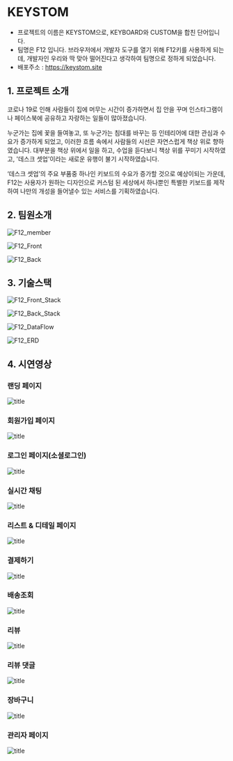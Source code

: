 # KEYSTOM
 - 프로젝트의 이름은 KEYSTOM으로, KEYBOARD와 CUSTOM을 합친 단어입니다.
 - 팀명은 F12 입니다. 브라우저에서 개발자 도구를 열기 위해 F12키를 사용하게 되는데, 개발자인 우리와 딱 맞아 떨어진다고 생각하여 팀명으로 정하게 되었습니다.
 - 배포주소 : https://keystom.site

## 1. 프로젝트 소개
코로나 19로 인해 사람들이 집에 머무는 시간이 증가하면서 집 안을 꾸며 인스타그램이나 페이스북에 공유하고 자랑하는 일들이 많아졌습니다.

누군가는 집에 꽃을 들여놓고, 또 누군가는 침대를 바꾸는 등 인테리어에 대한 관심과 수요가 증가하게 되었고, 이러한 흐름 속에서 사람들의 시선은 자연스럽게 책상 위로 향하였습니다. 대부분을 책상 위에서 일을 하고, 수업을 듣다보니 책상 위를 꾸미기 시작하였고, '데스크 셋업'이라는 새로운 유행이 불기 시작하였습니다. 

‘데스크 셋업’의 주요 부품중 하나인 키보드의 수요가 증가할 것으로 예상이되는 가운데,  F12는 사용자가 원하는 디자인으로 커스텀 된 세상에서 하나뿐인 특별한 키보드를 제작하여 나만의 개성을 들어낼수 있는 서비스를 기획하였습니다.

## 2. 팀원소개
![F12_member](https://user-images.githubusercontent.com/101323629/173024842-b7717f87-0eee-45ea-96eb-fe4e24f5527f.png)

![F12_Front](https://user-images.githubusercontent.com/101323629/173024864-7aeaeb3e-13be-45fb-9f9a-7d64e62a04ee.png)

![F12_Back](https://user-images.githubusercontent.com/101323629/173024872-42efa8ed-ac77-4490-bc32-7441f6e12855.png)

## 3. 기술스택
![F12_Front_Stack](https://user-images.githubusercontent.com/101323629/173024907-7075d2c1-e73b-43cb-bee5-97f9e5e9b60b.png)

![F12_Back_Stack](https://user-images.githubusercontent.com/101323629/173024928-cb44be68-738f-431c-87a8-37054064955d.png)

![F12_DataFlow](https://user-images.githubusercontent.com/101323629/173024936-72f3c76f-f4ae-4ab8-b2c5-8220a2f918e0.png)

![F12_ERD](https://user-images.githubusercontent.com/101323629/173024946-b9d8f7d7-7e57-483e-b0e7-73ba5a11be37.png)

## 4. 시연영상
### 랜딩 페이지
![title](https://www.notion.so/image/https%3A%2F%2Fs3-us-west-2.amazonaws.com%2Fsecure.notion-static.com%2F46af5e10-cba5-473a-bd2d-b3696c23e28d%2F%EB%9E%9C%EB%94%A9.gif?table=block&id=6653e13a-2e42-493f-be57-92adf771db65&spaceId=9c9b02bc-6cb6-4924-bf38-dad25e0fe77b&userId=d64fefb1-9743-4587-b7df-62da0786997b&cache=v2)   


### 회원가입 페이지
![title](https://www.notion.so/image/https%3A%2F%2Fs3-us-west-2.amazonaws.com%2Fsecure.notion-static.com%2F8894febd-94a0-4b6e-b188-a432f060296c%2F%ED%9A%8C%EC%9B%90%EA%B0%80%EC%9E%85.gif?table=block&id=70b28db6-434c-4f1c-8465-c2fd8b14aef2&spaceId=9c9b02bc-6cb6-4924-bf38-dad25e0fe77b&userId=d64fefb1-9743-4587-b7df-62da0786997b&cache=v2)   


### 로그인 페이지(소셜로그인)
![title](https://www.notion.so/image/https%3A%2F%2Fs3-us-west-2.amazonaws.com%2Fsecure.notion-static.com%2Fffc65acc-c709-49ea-8a61-a4e79fd5ace5%2F%EB%A1%9C%EA%B7%B8%EC%9D%B8.gif?table=block&id=0d7addf7-bef6-40ed-8d0f-8501d5cdcf97&spaceId=9c9b02bc-6cb6-4924-bf38-dad25e0fe77b&userId=d64fefb1-9743-4587-b7df-62da0786997b&cache=v2)   
 

### 실시간 채팅
![title](https://www.notion.so/image/https%3A%2F%2Fs3-us-west-2.amazonaws.com%2Fsecure.notion-static.com%2F3fc456ae-a0a0-496b-89ca-c8fc6eaca4eb%2Fqna.gif?table=block&id=ff5a6546-615c-4481-82f4-6dcc7a77998e&spaceId=9c9b02bc-6cb6-4924-bf38-dad25e0fe77b&userId=d64fefb1-9743-4587-b7df-62da0786997b&cache=v2)    


### 리스트 & 디테일 페이지
![title](https://www.notion.so/image/https%3A%2F%2Fs3-us-west-2.amazonaws.com%2Fsecure.notion-static.com%2F94d1074b-906c-414d-bc9f-e9ad3619d237%2F%EB%94%94%ED%85%8C%EC%9D%BC%EB%A6%AC%EC%8A%A4%ED%8A%B8.gif?table=block&id=fe7523e2-0c6a-4fef-ac1b-1db16dc7ecad&spaceId=9c9b02bc-6cb6-4924-bf38-dad25e0fe77b&userId=d64fefb1-9743-4587-b7df-62da0786997b&cache=v2)   


### 결제하기
![title](https://www.notion.so/image/https%3A%2F%2Fs3-us-west-2.amazonaws.com%2Fsecure.notion-static.com%2F7a5a44a4-6a8f-418b-adaf-7521fd44d654%2F%EA%B2%B0%EC%A0%9C.gif?table=block&id=22144c81-713a-44a6-8fe0-2395299e4a67&spaceId=9c9b02bc-6cb6-4924-bf38-dad25e0fe77b&userId=d64fefb1-9743-4587-b7df-62da0786997b&cache=v2)   
 

### 배송조회
![title](https://www.notion.so/image/https%3A%2F%2Fs3-us-west-2.amazonaws.com%2Fsecure.notion-static.com%2F40e99c21-03a0-4317-ac61-39cc730eca5e%2F%EB%B0%B0%EC%86%A1%EC%A1%B0%ED%9A%8C.gif?table=block&id=b9035c9a-aa03-4de2-b052-df534f34a7fe&spaceId=9c9b02bc-6cb6-4924-bf38-dad25e0fe77b&userId=d64fefb1-9743-4587-b7df-62da0786997b&cache=v2)   


### 리뷰
![title](https://www.notion.so/image/https%3A%2F%2Fs3-us-west-2.amazonaws.com%2Fsecure.notion-static.com%2F7357dbd0-c762-48de-a891-8b12d0da78a8%2F%EB%A6%AC%EB%B7%B0.gif?table=block&id=feb59018-4a24-4374-a572-09ca573117bd&spaceId=9c9b02bc-6cb6-4924-bf38-dad25e0fe77b&userId=d64fefb1-9743-4587-b7df-62da0786997b&cache=v2)   


### 리뷰 댓글
![title](https://www.notion.so/image/https%3A%2F%2Fs3-us-west-2.amazonaws.com%2Fsecure.notion-static.com%2F12d67a41-b0f0-4094-9cc1-4ea758c4c332%2F%EB%A6%AC%EB%B7%B0%EB%8C%93%EA%B8%80.gif?table=block&id=1f30cde2-81fb-47ed-aa98-66a9d637b32e&spaceId=9c9b02bc-6cb6-4924-bf38-dad25e0fe77b&userId=d64fefb1-9743-4587-b7df-62da0786997b&cache=v2)   


### 장바구니
![title](https://www.notion.so/image/https%3A%2F%2Fs3-us-west-2.amazonaws.com%2Fsecure.notion-static.com%2F4b0281c9-4696-4310-ae81-b77d86296a0d%2F%EC%9E%A5%EB%B0%94%EA%B5%AC%EB%8B%88.gif?table=block&id=5db09eb7-5132-4649-bed7-31eac777c70a&spaceId=9c9b02bc-6cb6-4924-bf38-dad25e0fe77b&userId=d64fefb1-9743-4587-b7df-62da0786997b&cache=v2)   


### 관리자 페이지
![title](https://www.notion.so/image/https%3A%2F%2Fs3-us-west-2.amazonaws.com%2Fsecure.notion-static.com%2F8f07995a-1e00-480e-9f08-8786b9aae628%2F%EA%B4%80%EB%A6%AC%EC%9E%90.gif?table=block&id=d3909166-03aa-4992-a1d0-b5b85254f52c&spaceId=9c9b02bc-6cb6-4924-bf38-dad25e0fe77b&userId=d64fefb1-9743-4587-b7df-62da0786997b&cache=v2)   


